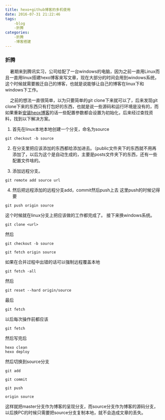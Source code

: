```yaml
---
title: hexo+github博客的多机使用
date: 2016-07-31 21:22:46
tags:
    -blog
    -折腾
categories:
    -折腾
    -博客搭建
---
```


### 折腾

 &nbsp;&nbsp;&nbsp;&nbsp;暑期来到腾讯实习，公司给配了一台windows的电脑，因为之前一直用Linux而且一直用linux搭建hexo博客来写文章，现在大部分的时间会用到windows系统，这个时候就需要搬迁自己的博客，也就是说能够让自己的博客在linux下和windows下工作。


 &nbsp;&nbsp;&nbsp;&nbsp;之前的想法一直很简单，以为只要简单的git clone下来就可以了，后来发现git clone下来的东西只有打包好的东西，也就是说一些源码和运行环境是没有的，而如果重新[安装heox博客](http://blog.dreamleilei.com/2016/06/21/createGithubPage/)的话一些配置参数都会设置为初始化，后来经过查找资料，找到以下解决方案。
	

1. 首先在linux本地本地创建一个分支，命名为source

```
git checkout -b source
```

2. 在分支里把应该添加的东西都给添加进去。（public文件夹下的东西就不用再添加了，以后为这个是自动生成的，主要是posts文件夹下的东西，还有一些配置文件啥的。

3. 添加远程分支。 

```
git remote add source url
```

4. 然后把远程添加的远程分支add，commit然后push上去
这里push的时候记得要
```
git push origin source
```

这个时候就在linux分支上把应该做的工作都完成了。
接下来换windows系统。

```
git clone <url>
```

然后

```
git checkout -b source
```

```
git fetch origin source
```

如果在合并过程中出错的话可以强制远程覆盖本地

```
git fetch -all
```

然后

```
git reset --hard origin/source
```

最后

```
git fetch
```

以后每次操作前都应该

```
git fetch
```
然后写完后

```
hexo clean
hexo deploy
```

然后切换到source分支

```
git add
```

``` 
git commit
```
 
```
git push
```

```
origin source 
```

这样就把master分支作为博客的呈现分支，而source分支作为博客的源码分支，以后换PC的时候只需要把source分支复制本地，就不会造成文章的丢失。



 
